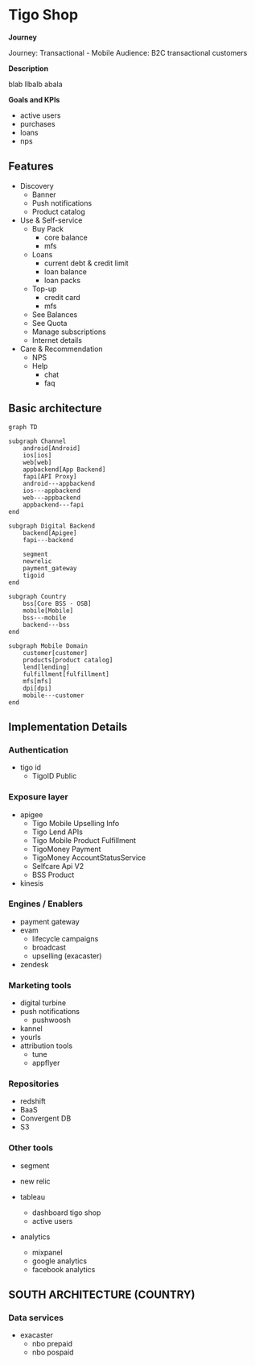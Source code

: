 
# Tigo Shop

**Journey**

Journey: Transactional - Mobile
Audience: B2C transactional customers

**Description**

blab llbalb abala 

**Goals and KPIs**
- active users
- purchases
- loans
- nps

## Features
- Discovery
    - Banner
    - Push notifications
    - Product catalog
- Use & Self-service
    - Buy Pack
        - core balance
        - mfs
    - Loans
        - current debt & credit limit
        - loan balance
        - loan packs
    - Top-up
        - credit card
        - mfs
    - See Balances
    - See Quota
    - Manage subscriptions
    - Internet details
- Care & Recommendation
    - NPS
    - Help
        - chat
        - faq

## Basic architecture

```mermaid
graph TD

subgraph Channel
    android[Android]
    ios[ios]
    web[web]
    appbackend[App Backend]
    fapi[API Proxy]
    android---appbackend
    ios---appbackend
    web---appbackend
    appbackend---fapi
end

subgraph Digital Backend
    backend[Apigee]
    fapi---backend

    segment
    newrelic
    payment_gateway
    tigoid
end

subgraph Country
    bss[Core BSS - OSB]
    mobile[Mobile]
    bss---mobile
    backend---bss
end

subgraph Mobile Domain
    customer[customer]
    products[product catalog]
    lend[lending]
    fulfillment[fulfillment]
    mfs[mfs]
    dpi[dpi]
    mobile---customer
end

```

## Implementation Details

### Authentication
- tigo id
    - TigoID Public

### Exposure layer
- apigee
    - Tigo Mobile Upselling Info
    - Tigo Lend APIs
    - Tigo Mobile Product Fulfillment
    - TigoMoney Payment
    - TigoMoney AccountStatusService
    - Selfcare Api V2
    - BSS Product
- kinesis

### Engines / Enablers
- payment gateway
- evam
    - lifecycle campaigns
    - broadcast
    - upselling (exacaster)
- zendesk

### Marketing tools
- digital turbine
- push notifications
    - pushwoosh
- kannel
- yourls
- attribution tools
    - tune
    - appflyer

### Repositories
- redshift
- BaaS
- Convergent DB
- S3

### Other tools
- segment

- new relic
- tableau
    - dashboard tigo shop
    - active users
- analytics
    - mixpanel
    - google analytics
    - facebook analytics

## SOUTH ARCHITECTURE (COUNTRY)

### Data services
- exacaster
    - nbo prepaid
    - nbo pospaid

